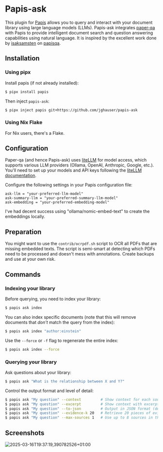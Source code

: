 # Papis-ask

This plugin for [Papis](https://github.com/papis/papis) allows you to query and interact with your document library using large language models (LLMs). Papis-ask integrates [paper-qa](https://github.com/whitead/paper-qa/) with Papis to provide intelligent document search and question answering capabilities using natural language. It is inspired by the excellent work done by [isaksamsten](https://github.com/isaksamsten) on [papisqa](https://github.com/isaksamsten/papisqa).

## Installation

### Using pipx

Install papis (if not already installed):

```bash
$ pipx install papis
```

Then inject `papis-ask`:

```bash
$ pipx inject papis git+https://github.com/jghauser/papis-ask
```

### Using Nix Flake

For Nix users, there's a Flake.

## Configuration

Paper-qa (and hence Papis-ask) uses [liteLLM](https://github.com/BerriAI/litellm) for model access, which supports various LLM providers (Ollama, OpenAI, Anthropic, Google, etc.). You'll need to set up your models and API keys following the [liteLLM documentation](https://docs.litellm.ai/docs).

Configure the following settings in your Papis configuration file:

```
ask-llm = "your-preferred-llm-model"
ask-summary-llm = "your-preferred-summary-llm-model"
ask-embedding = "your-preferred-embedding-model"
```

I've had decent success using "ollama/nomic-embed-text" to create the embeddings locally.

## Preparation

You might want to use the `contrib/ocrpdf.sh` script to OCR all PDFs that are missing embedded texts. The script is semi-smart at detecting which PDFs need to be processed and doesn't mess with annotations. Create backups and use at your own risk.

## Commands

### Indexing your library

Before querying, you need to index your library:

```bash
$ papis ask index
```

You can also index specific documents (note that this will remove documents that *don't* match the query from the index):

```bash
$ papis ask index "author:einstein"
```

Use the `--force` or `-f` flag to regenerate the entire index:

```bash
$ papis ask index --force
```

### Querying your library

Ask questions about your library:

```bash
$ papis ask "What is the relationship between X and Y?"
```

Control the output format and level of detail:

```bash
$ papis ask "My question" --context         # Show context for each source (default: False)
$ papis ask "My question" --excerpt         # Show context with excerpts (default: False)
$ papis ask "My question" --to-json         # Output in JSON format (default: False)
$ papis ask "My question" --evidence-k 20   # Retrieve 20 pieces of evidence (default: 10)
$ papis ask "My question" --max-sources 1   # Use up to 8 sources in the answer (default: 5)
```

## Screenshots

![2025-03-16T19:37:19,390782526+01:00](https://github.com/user-attachments/assets/6ff8e847-b0ca-45e0-a3f2-066d92b7f674)
